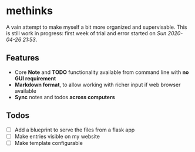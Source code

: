 # methinks

A vain attempt to make myself a bit more organized and supervisable.
This is still work in progress: first week of trial and error started on *Sun 2020-04-26 21:53*.

## Features

- Core **Note** and **TODO** functionality available from command line with **no GUI requirement**
- **Markdown format**, to allow working with richer input if web browser available
- **Sync** notes and todos **across computers**

## Todos

- [ ] Add a blueprint to serve the files from a flask app
- [ ] Make entries visible on my website
- [ ] Make template configurable
